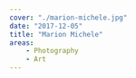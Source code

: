 ```yaml
---
cover: "./marion-michele.jpg"
date: "2017-12-05"
title: "Marion Michele"
areas:
    - Photography
    - Art
---
```



